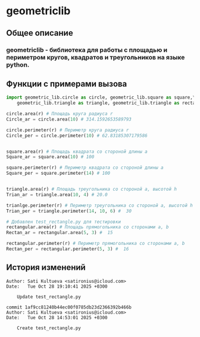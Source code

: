 # geometriclib
## Общее описание
### geometriclib - библиотека для работы с площадью и периметром кругов, квадратов и треугольников на языке python.
## Функции с примерами вызова
```py
import geometric_lib.circle as circle, geometric_lib.square as square,\
    geometric_lib.triangle as triangle, geometric_lib.triangle as rectangular

circle.area(r) # Площадь круга радиуса r
Circle_ar = circle.area(10) # 314.1592653589793

circle.perimeter(r) # Периметр круга радиуса r
Circle_per = circle.perimeter(10) # 62.83185307179586


square.area(r) # Площадь квадрата со стороной длины a
Square_ar = square.area(10) # 100

square.perimeter(r) # Периметр квадрата со стороной длины a
Square_per = square.perimeter(14) # 100


triangle.area(r) # Площадь треугольника со стороной a, высотой h
Trian_ar = triangle.area(10, 4) # 20.0

trianlge.perimeter(r) # Периметр треугольника со стороной a, высотой h
Trian_per = triangle.perimeter(14, 10, 6) #  30

# Добавлен test_rectangle.py для тестировки
rectangular.area(r) # Площадь прямогольника со сторонами a, b
Rectan_ar = rectangular.area(5, 3) #  15

rectangular.perimeter(r) # Периметр прямогольника со сторонами a, b
Rectan_per = rectangular.perimeter(5, 3) #  16

```
## История изменений
```commit 607448521318bb0e2214c6d74e9625d83693f741 (HEAD -> main, origin/main, origin/HEAD)
Author: Sati Kultueva <satironius@icloud.com>
Date:   Tue Oct 28 19:10:41 2025 +0300

    Update test_rectangle.py

commit 1af9cc81240b44ec00f0785db23d2366392b466b
Author: Sati Kultueva <satironius@icloud.com>
Date:   Tue Oct 28 14:53:01 2025 +0300

    Create test_rectangle.py
```